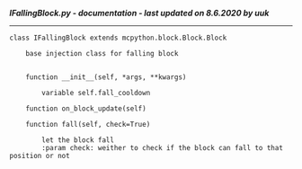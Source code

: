 ***IFallingBlock.py - documentation - last updated on 8.6.2020 by uuk***
___

    class IFallingBlock extends mcpython.block.Block.Block
        
        base injection class for falling block


        function __init__(self, *args, **kwargs)

            variable self.fall_cooldown

        function on_block_update(self)

        function fall(self, check=True)
            
            let the block fall
            :param check: weither to check if the block can fall to that position or not
